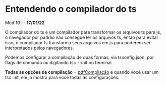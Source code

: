 # Entendendo o compilador do ts

Mod 10 -- **17/01/22**

O compilador do ts é um compilador para transformar os arquivos ts para js, o navegador por padrão não consegue ler os arquivos ts, então para evitar isso, o compilador ts transforma seus arquivos em js para poderem ser interpretados pelos navegadores.

Podemos configurar a compilação de duas formas, via tsconfig.json, por flags de comando ou digitando tsc --init no terminal

**Todas as opções de compilação** = [pdfCompilação](../files/Compilador+TypeScript.pdf) e quando você usar um tsc init, ele já mostra para você todas as configurações.
